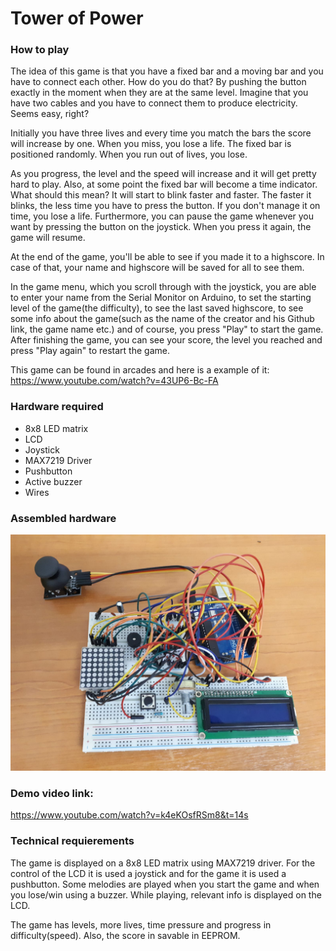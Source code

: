 # Tower of Power
### How to play
  The idea of this game is that you have a fixed bar and a moving bar and you have to connect each other. How do you do that? By pushing the button exactly in the moment when they are at the same level. Imagine that you have two cables and you have to connect them to produce electricity. Seems easy, right?
  
  Initially you have three lives and every time you match the bars the score will increase by one. When you miss, you lose a life. The fixed bar is positioned randomly. When you run out of lives, you lose.
  
  As you progress, the level and the speed will increase and it will get pretty hard to play. Also, at some point the fixed bar will become a time indicator. What should this mean? It will start to blink faster and faster. The faster it blinks, the less time you have to press the button. If you don't manage it on time, you lose a life. Furthermore, you can pause the game whenever you want by pressing the button on the joystick. When you press it again, the game will resume.
  
  At the end of the game, you'll be able to see if you made it to a highscore. In case of that, your name and highscore will be saved for all to see them. 
  
  In the game menu, which you scroll through with the joystick, you are able to enter your name from the Serial Monitor on Arduino, to set the starting level of the game(the difficulty), to see the last saved highscore, to see some info about the game(such as the name of the creator and his Github link, the game name etc.) and of course, you press "Play" to start the game. After finishing the game, you can see your score, the level you reached and press "Play again" to restart the game.
  
  This game can be found in arcades and here is a example of it: https://www.youtube.com/watch?v=43UP6-Bc-FA
### Hardware required
- 8x8 LED matrix
- LCD
- Joystick
- MAX7219 Driver
- Pushbutton
- Active buzzer
- Wires
 
### Assembled hardware
![Image of Hardware](hardware.png)

### Demo video link: 
  https://www.youtube.com/watch?v=k4eKOsfRSm8&t=14s

### Technical requierements
The game is displayed on a 8x8 LED matrix using MAX7219 driver. For the control of the LCD it is used a joystick and for the game it is used a pushbutton. Some melodies are played when you start the game and when you lose/win using a buzzer. While playing, relevant info is displayed on the LCD.

The game has levels, more lives, time pressure and progress in difficulty(speed). Also, the score in savable in EEPROM.
